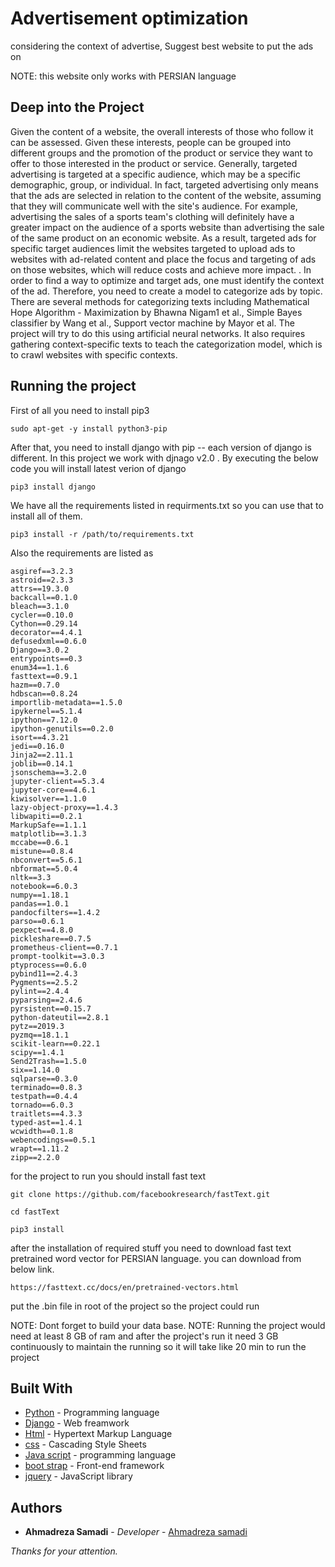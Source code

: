 # Advertisement optimization
considering the context of advertise, Suggest best website to put the ads on

NOTE: this website only works with PERSIAN language

## Deep into the Project
Given the content of a website, the overall interests of those who follow it can be assessed.
Given these interests, people can be grouped into different groups and the promotion of the product or service they want to offer to those interested in the product or service. Generally, targeted advertising is targeted at a specific audience, which may be a specific demographic, group, or individual.
In fact, targeted advertising only means that the ads are selected in relation to the content of the website, assuming that they will communicate well with the site's audience. For example, advertising the sales of a sports team's clothing will definitely have a greater impact on the audience of a sports website than advertising the sale of the same product on an economic website. As a result, targeted ads for specific target audiences limit the websites targeted to upload ads to websites with ad-related content and place the focus and targeting of ads on those websites, which will reduce costs and achieve more impact. .
In order to find a way to optimize and target ads, one must identify the context of the ad. Therefore, you need to create a model to categorize ads by topic. There are several methods for categorizing texts including Mathematical Hope Algorithm - Maximization by Bhawna Nigam1 et al., Simple Bayes classifier by Wang et al., Support vector machine by Mayor et al. The project will try to do this using artificial neural networks. It also requires gathering context-specific texts to teach the categorization model, which is to crawl websites with specific contexts.

## Running the project

First of all you need to install pip3
```
sudo apt-get -y install python3-pip

```
After that, you need to install django with pip -- each version of django is different. In this project we work with djnago v2.0 .
By executing the below code you will install latest verion of django
```
pip3 install django
```
We have all the requirements listed in requirments.txt so you can use that to install all of them.
```
pip3 install -r /path/to/requirements.txt

```
Also the requirements are listed as
```
asgiref==3.2.3
astroid==2.3.3
attrs==19.3.0
backcall==0.1.0
bleach==3.1.0
cycler==0.10.0
Cython==0.29.14
decorator==4.4.1
defusedxml==0.6.0
Django==3.0.2
entrypoints==0.3
enum34==1.1.6
fasttext==0.9.1
hazm==0.7.0
hdbscan==0.8.24
importlib-metadata==1.5.0
ipykernel==5.1.4
ipython==7.12.0
ipython-genutils==0.2.0
isort==4.3.21
jedi==0.16.0
Jinja2==2.11.1
joblib==0.14.1
jsonschema==3.2.0
jupyter-client==5.3.4
jupyter-core==4.6.1
kiwisolver==1.1.0
lazy-object-proxy==1.4.3
libwapiti==0.2.1
MarkupSafe==1.1.1
matplotlib==3.1.3
mccabe==0.6.1
mistune==0.8.4
nbconvert==5.6.1
nbformat==5.0.4
nltk==3.3
notebook==6.0.3
numpy==1.18.1
pandas==1.0.1
pandocfilters==1.4.2
parso==0.6.1
pexpect==4.8.0
pickleshare==0.7.5
prometheus-client==0.7.1
prompt-toolkit==3.0.3
ptyprocess==0.6.0
pybind11==2.4.3
Pygments==2.5.2
pylint==2.4.4
pyparsing==2.4.6
pyrsistent==0.15.7
python-dateutil==2.8.1
pytz==2019.3
pyzmq==18.1.1
scikit-learn==0.22.1
scipy==1.4.1
Send2Trash==1.5.0
six==1.14.0
sqlparse==0.3.0
terminado==0.8.3
testpath==0.4.4
tornado==6.0.3
traitlets==4.3.3
typed-ast==1.4.1
wcwidth==0.1.8
webencodings==0.5.1
wrapt==1.11.2
zipp==2.2.0
```
for the project to run you should install fast text
```
git clone https://github.com/facebookresearch/fastText.git
```
```
cd fastText
```
```
pip3 install
```
after the installation of required stuff you need to download fast text pretrained word vector for PERSIAN language.
you can download from below link.
```
https://fasttext.cc/docs/en/pretrained-vectors.html
```

put the .bin file in root of the project so the project could run


NOTE: Dont forget to build your data base.
NOTE: Running the project would need at least 8 GB of ram and after the project's run it need 3 GB continuously to maintain the running
so it will take like 20 min to run the project


## Built With

* [Python](https://www.python.org/) - Programming language
* [Django](https://www.djangoproject.com/) - Web freamwork
* [Html](https://developer.mozilla.org/en/docs/Web/HTML) - Hypertext Markup Language
* [css](https://developer.mozilla.org/en-US/docs/Web/CSS) - Cascading Style Sheets
* [Java script](https://www.javascript.com) - programming language
* [boot strap](https://getbootstrap.com) - Front-end framework
* [jquery](https://jquery.com) - JavaScript library


## Authors

* **Ahmadreza Samadi** - *Developer* - [Ahmadreza samadi](https://github.com/ahmadreza-smdi)

*Thanks for your attention.*
